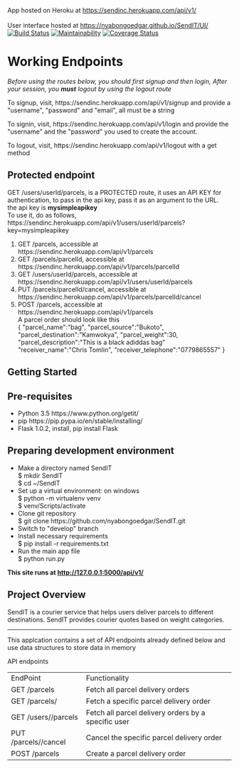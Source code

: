 App hosted on Heroku at https://sendinc.herokuapp.com/api/v1/          
<br/>
User interface hosted at https://nyabongoedgar.github.io/SendIT/UI/
<br/>
[![Build Status](https://travis-ci.org/nyabongoedgar/SendIT.svg?branch=ft-challenge-three)](https://travis-ci.org/nyabongoedgar/SendIT)
[![Maintainability](https://api.codeclimate.com/v1/badges/de8d6ff5a0fdf45eba8c/maintainability)](https://codeclimate.com/github/nyabongoedgar/SendIT/maintainability)
[![Coverage Status](https://coveralls.io/repos/github/nyabongoedgar/SendIT/badge.svg?branch=ft-challenge-three)](https://coveralls.io/github/nyabongoedgar/SendIT?branch=ft-challenge-three)

<h1> Working Endpoints</h1>
<p><em>Before using the routes below, you should first signup and then login, After your session, you <b>must</b> logout by using the logout route</em></p>
<p>To signup, visit, https://sendinc.herokuapp.com/api/v1/signup and provide a "username", "password" and "email", all must be a string</p>
<p>To signin, visit, https://sendinc.herokuapp.com/api/v1/login and provide the "username" and the "password" you used to create the account.</p>
<p>To logout, visit, https://sendinc.herokuapp.com/api/v1/logout with a get method</p>
<h2>Protected endpoint</h2>
<p> GET /users/userId/parcels, is a PROTECTED route, it uses an API KEY for authentication, to pass in the api key, pass it as an argument to the URL.<br>  the api key is <b> mysimpleapikey </b> <br>
To use it, do as follows, https://sendinc.herokuapp.com/api/v1/users/userId/parcels?key=mysimpleapikey </p>
<ol>
<li>GET /parcels, accessible at https://sendinc.herokuapp.com/api/v1/parcels </li>
<li>GET /parcels/parcelId, accessible at https://sendinc.herokuapp.com/api/v1/parcels/parcelId</li>
<li>GET /users/userId/parcels, accessible at https://sendinc.herokuapp.com/api/v1/users/userId/parcels </li>
<li>PUT /parcels/parcelId/cancel, accessible at https://sendinc.herokuapp.com/api/v1/parcels/parcelId/cancel </li>
<li>POST /parcels, accessible at https://sendinc.herokuapp.com/api/v1/parcels 
<br> A parcel order should look like this <br> {
        "parcel_name":"bag",
        "parcel_source":"Bukoto",
        "parcel_destination":"Kamwokya",
        "parcel_weight":30,
		"parcel_description":"This is a black adiddas bag"
        "receiver_name":"Chris Tomlin",
        "receiver_telephone":"0779865557"
        }</li>
</ol>
<h2> Getting Started </h2>
<h2> Pre-requisites </h2>

<ul><li>Python 3.5 https://www.python.org/getit/</li>
<li>pip https://pip.pypa.io/en/stable/installing/</li>
<li>Flask 1.0.2, install, pip install Flask </li></ul>
  

<h2>Preparing development environment</h2>
<ul><li>Make a directory named SendIT<br>
  $ mkdir SendIT <br>
  $ cd ~/SendIT
  </li>

<li> Set up a virtual environment: on windows <br>
    $ python -m virtualenv venv <br>
    $ venv/Scripts/activate </li>
  
<li>Clone git repository <br>
  $ git clone https://github.com/nyabongoedgar/SendIT.git</li>
<li>Switch to "develop" branch</li>
  <li>Install necessary requirements<br>
  $ pip install -r requirements.txt </li>
<li>Run the main app file <br>
  $ python run.py
 </li> </ul>
  
<b>This site runs at http://127.0.0.1:5000/api/v1/</b> 
  
  
<h2>Project Overview </h2>

<p>SendIT is a courier service that helps users deliver parcels to different destinations. SendIT provides courier quotes based on weight categories.</p>

 <hr/>
<p> This applcation contains a set of API endpoints already defined below and use data structures to store data in memory </p>


<caption>API endpoints</caption>
<table>
<tr><td>EndPoint</td>	<td>Functionality</td>	</tr>

<tr><td>GET /parcels</td>	<td>Fetch all parcel delivery orders</td>	</tr>

<tr><td>GET /parcels/<parcelId></td>	<td>Fetch a specific parcel delivery order</td>	</tr>

<tr><td>GET /users/<userId>/parcels	</td> <td>Fetch all parcel delivery orders by a specific user</td>	</tr>

<tr><td>PUT /parcels/<parcelId>/cancel</td>	<td>Cancel the specific parcel delivery order</td>	</tr>

<tr><td>POST /parcels</td>	<td>Create a parcel delivery order</td>	</tr>

